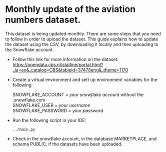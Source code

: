 # Monthly update of the aviation numbers dataset.

This dataset is being updated monthly. There are some steps that you need to follow in order to upload the dataset.
This guide explains how to update the dataset using the CSV, by downloading it locally and then uploading to the Snowflake account.

* Follow this link for more information on the dataset:
    https://opendata.cbs.nl/statline/portal.html?_la=en&_catalog=CBS&tableId=37478eng&_theme=1170

* Create a virtual environment and sett up environment variables for the following:

    SNOWFLAKE_ACCOUNT = _your snowflake account_ without the .snowflake.com <br>
    SNOWFLAKE_USER = _your username_<br>
    SNOWFLAKE_PASSWORD = _your password_

* Run the following script in your IDE:
    ```
    ../main.py
    ```
* Check in the snowflake account, in the database MARKETPLACE, and schema PUBLIC, if the datasets have been uploaded.
